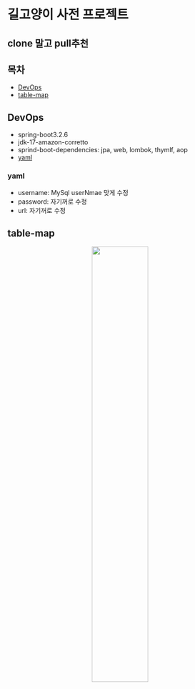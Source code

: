 # 길고양이 사전 프로젝트

## clone 말고 pull추천


## 목차 
 - [DevOps](#DevOps)
 - [table-map](#table-map)


## DevOps
 - spring-boot3.2.6
 - jdk-17-amazon-corretto
 - sprind-boot-dependencies: jpa, web, lombok, thymlf, aop
 - [yaml](#yaml)

### yaml
- username: MySql userNmae 맞게 수정
- password: 자기꺼로 수정
- url: 자기꺼로 수정

## table-map
 <div style="text-align: center;">
<img src="https://github.com/corinB/stray_cat_dictionary/assets/113911863/d2836644-b155-4175-a565-02f8ea6d0bd2" width="50%">
</div>


